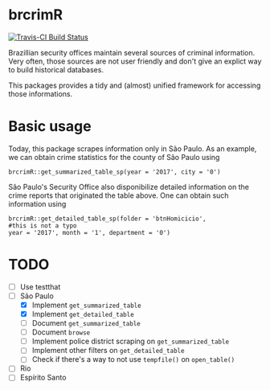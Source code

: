 # brcrimR

[![Travis-CI Build Status](https://travis-ci.org/azeloc/brcrimR.svg?branch=master)](https://travis-ci.org/azeloc/brcrimR)

Brazillian security offices maintain several sources of criminal information. Very often, those sources are not user friendly and don't give an explict way to build historical databases.

This packages provides a tidy and (almost) unified framework for accessing those informations. 

# Basic usage

Today, this package scrapes information only in São Paulo. As an example, we can obtain crime statistics for the county of São Paulo using

```{r}
brcrimR::get_summarized_table_sp(year = '2017', city = '0')
```

São Paulo's Security Office also disponibilize detailed information on the crime reports that originated the table above. One can obtain such information using

```{r}
brcrimR::get_detailed_table_sp(folder = 'btnHomicicio',
#this is not a typo
year = '2017', month = '1', department = '0')
```

# TODO

- [ ] Use testthat
- [ ] São Paulo
    - [X] Implement `get_summarized_table`
    - [X] Implement `get_detailed_table`
    - [ ] Document `get_summarized_table`
    - [ ] Document `browse`
    - [ ] Implement police district scraping on `get_summarized_table`
    - [ ] Implement other filters on `get_detailed_table`
    - [ ] Check if there's a way to not use `tempfile()` on `open_table()`
- [ ] Rio
- [ ] Espírito Santo
